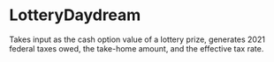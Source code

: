 # LotteryDaydream
 Takes input as the cash option value of a lottery prize, generates 2021 federal taxes owed, the take-home amount, and the effective tax rate.
